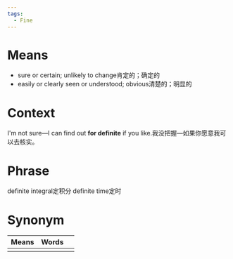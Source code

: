 ```yaml
---
tags:
  - Fine
---
```

# Means
- sure or certain; unlikely to change肯定的；确定的
- easily or clearly seen or understood; obvious清楚的；明显的
# Context
I'm not sure—I can find out **for definite** if you like.我没把握—如果你愿意我可以去核实。
# Phrase
definite integral定积分
definite time定时
# Synonym
| Means | Words |     |
| ----- | ----- | --- |
|       |       |     |
